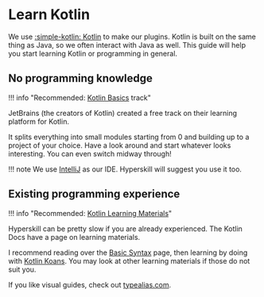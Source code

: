# Learn Kotlin

We use [:simple-kotlin: Kotlin](https://kotlinlang.org/) to make our plugins. Kotlin is built on the same thing as Java, so we often interact with Java as well. This guide will help you start learning Kotlin or programming in general.

## No programming knowledge

!!! info "Recommended: [Kotlin Basics](https://hyperskill.org/tracks/18) track"

JetBrains (the creators of Kotlin) created a free track on their learning platform for Kotlin.

It splits everything into small modules starting from 0 and building up to a project of your choice. Have a look around and start whatever looks interesting. You can even switch midway through!

!!! note
    We use [IntelliJ](https://www.jetbrains.com/idea/download) as our IDE. Hyperskill will suggest you use it too.

## Existing programming experience

!!! info "Recommended: [Kotlin Learning Materials](https://kotlinlang.org/docs/learning-materials-overview.html)"

Hyperskill can be pretty slow if you are already experienced. The Kotlin Docs have a page on learning materials.

I recommend reading over the [Basic Syntax](https://kotlinlang.org/docs/basic-syntax.html) page, then learning by doing with [Kotlin Koans](https://kotlinlang.org/docs/koans.html). You may look at other learning materials if those do not suit you.

If you like visual guides, check out [typealias.com](https://typealias.com/start/).
